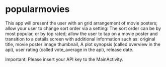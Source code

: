 # popularmovies
This app will
present the user with an grid arrangement of movie posters;
    allow your user to change sort order via a setting:
    The sort order can be by most popular, or by top rated;
        allow the user to tap on a movie poster and transition to a details screen with additional information such as:
                    original title,
                    movie poster image thumbnail,
                    A plot synopsis (called overview in the api),
                    user rating (called vote_average in the api),
                    release date.

Important: Please insert your API key to the MainActivity.
